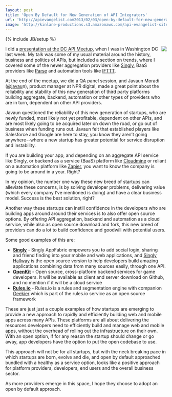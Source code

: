 ```yaml
---
layout: post
title: 'Open By Default for New Generation of API Integrators'
url: 'http://apievangelist.com2013/02/03/open-by-default-for-new-generation-of-api-integrators/'
image: 'http://kinlane-productions.s3.amazonaws.com/api-evangelist-site/blog/platform-stability.jpg'
---
```

{% include JB/setup %}
<p>
     <img src=https://s3.amazonaws.com/kinlane-productions/platform-stability.jpg  align=right />
</p>
<p>
     I did a <a href=/2013/02/01/a-conversation-about-apis-in-washington-dc/>presentation at the DC API Meetup</a>, when I was in Washington DC last week. My talk was some of my usual material around the history, business and politics of APIs, but included a section on trends, where I covered some of the newer aggregation providers like <a title=Singly href=http://singly.com>Singly</a>, BaaS providers like <a href=http://parse.com>Parse</a> and automation tools like <a href=http://ifttt.com>IFTTT</a>.
</p>
<p>
     At the end of the meetup, we did a QA panel session, and Javaun Moradi (<a href=https://twitter.com/javaun>@javau</a>n), product manager at NPR digital, made a great point about the reliability and stability of this new generation of third party platforms building aggregate, backend, automation or other types of providers who are in turn, dependent on other API providers.
</p>
<p>
     Javaun questioned the reliability of this new generation of startups, who are newly funded, most likely not yet profitable, dependent on other APIs, and are most likely going to be acquired later on down the road, or go out of business when funding runs out. Javaun felt that established players like Salesforce and Google are here to stay, you know they aren’t going anywhere--where a new startup has greater potential for service disruption and instability.
</p>
<p>
     If you are building your app, and depending on an aggregate API service like Singly, or backend as a service (BaaS) platform like <a href=http://cloudmine.me>Cloudmine</a> or reliant on a automation platform like <a href=http://zapier.com>Zapier</a>, you want to know the company is going to be around in a year. Right?
</p>
<p>
     In my opinion, the number one way these new breed of startups can alleviate these concerns, is by solving developer problems, delivering value (which every company I’ve mentioned is doing) and have a clear business model. Success is the best solution, right?
</p>
<p>
     Another way these startups can instill confidence in the developers who are building apps around around their services is to also offer open source options. By offering API aggregation, backend and automation as a cloud service, while also as open source download and fork, this new breed of providers can do a lot to build confidence and goodwill with potential users.
</p>
<p>
     Some good examples of this are:
</p>
<ul class=mainlist>
     <li>
          <strong><a title=Singly href=http://singly.com>Singly</a></strong> - Singly AppFabric empowers you to add social login, sharing and friend finding into your mobile and web applications, and <a href=https://github.com/Singly/hallway>Singly Hallway</a> is the open source version to help developers build amazing applications combining data from many sources easily, through one API.
     </li>
     <li>
          <strong><a title=OpenKit href=http://openkit.io/>OpenKit</a></strong> - Open source, cross-platform backend services for game developers. It will be available as client and server download on Github, and no mention if it will be a cloud service
     </li>
     <li>
          <strong><a href=https://rules.io/>Rules.io</a></strong> - Rules.io is a rules and segmentation engine with companion <a href=https://github.com/rulesio/geekier/wiki>Geekier</a> which is part of the rules.io service as an open source framework
     </li>
</ul>
<p>
     These are just just a couple examples of how startups are emerging to provide a new approach to rapidly and efficiently building web and mobile apps across many APIs. These platforms are all about delivering the resources developers need to efficiently build and manage web and mobile apps, without the overhead of rolling out the infrastructure on their own. With an open option, if for any reason the startup should change or go away, app developers have the option to put the open codebase to use.
</p>
<p>
     This approach will not be for all startups, but with the neck breaking pace in which startups are born, evolve and die, and open by default approached bundled with a healthy as a service option, looks like a positive approach for platform providers, developers, end users and the overall business sector.
</p>
<p>
     As more providers emerge in this space, I hope they choose to adopt an open by default approach.
</p>
